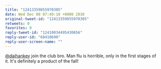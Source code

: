 ```yaml
---
title: "12413359055970305"
date: Wed Dec 08 07:49:10 +0000 2010
original-tweet-id: "12413359055970305"
retweets: 0
favorites: 0
reply-tweet-id: "12410034495430656"
reply-user-id: "68410690"
reply-user-screen-name: ""
---
```

<a href="https://twitter.com/daihankey">@daihankey</a> join the club bro. Man flu is horrible, only in the first stages of it. It's definitely a product of the fall!

